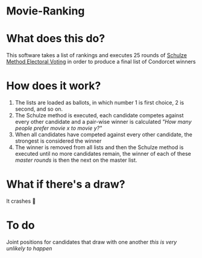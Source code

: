 # Movie-Ranking

# What does this do?
This software takes a list of rankings and executes 25 rounds of [Schulze Method Electoral Voting](https://en.wikipedia.org/wiki/Schulze_method) in order to produce a final list of Condorcet winners

# How does it work?
1. The lists are loaded as ballots, in which number 1 is first choice, 2 is second, and so on.
2. The Schulze method is executed, each candidate competes against every other candidate and a pair-wise winner is calculated
*"How many people prefer movie x to movie y?"*
3. When all candidates have competed against every other candidate, the strongest is considered the winner
4. The winner is removed from all lists and then the Schulze method is executed until no more candidates remain, the winner of each of these *master rounds* is then the next on the master list.

# What if there's a draw?
It crashes 👀

# To do
Joint positions for candidates that draw with one another
*this is very unlikely to happen*
